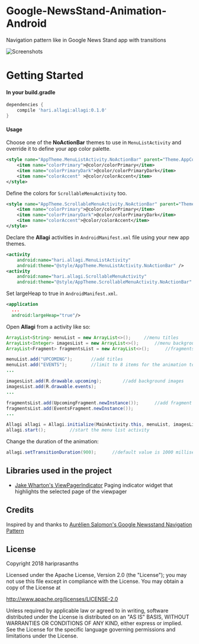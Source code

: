 # Google-NewsStand-Animation-Android

Navigation pattern like in Google News Stand app with transitions

![Screenshots](https://media.giphy.com/media/wa9LB3wev3QYkNUh7N/giphy.gif)

# Getting Started
<h4>In your build.gradle</h4>

```groovy
dependencies {
    compile 'hari.allagi:allagi:0.1.0'
}
```
<h4>Usage</h4>

Choose one of the **NoActionBar** themes to use in `MenuListActivity` and override it to define your app color palette.

```xml
<style name="AppTheme.MenuListActivity.NoActionBar" parent="Theme.AppCompat.NoActionBar">
    <item name="colorPrimary">@color/colorPrimary</item>
    <item name="colorPrimaryDark">@color/colorPrimaryDark</item>
    <item name="colorAccent" >@color/colorAccent</item>
</style>
```

Define the colors for `ScrollableMenuActivity` too.

```xml
<style name="AppTheme.ScrollableMenuActivity.NoActionBar" parent="Theme.AppCompat.NoActionBar">
    <item name="colorPrimary">@color/colorPrimary</item>
    <item name="colorPrimaryDark">@color/colorPrimaryDark</item>
    <item name="colorAccent">@color/colorAccent</item>
</style>
```

Declare the **Allagi** activities in `AndroidManifest.xml` file using your new app themes.

```xml
<activity
    android:name="hari.allagi.MenuListActivity"
    android:theme="@style/AppTheme.MenuListActivity.NoActionBar" />
<activity
    android:name="hari.allagi.ScrollableMenuActivity"
    android:theme="@style/AppTheme.ScrollableMenuActivity.NoActionBar" />
```

Set largeHeap to true in `AndroidManifest.xml`.

```xml
<application
  ...
  android:largeHeap="true"/>
```

Open **Allagi** from a activity like so:

```java
ArrayList<String> menuList = new ArrayList<>();     //menu titles
ArrayList<Integer> imagesList = new ArrayList<>();      //menu backgrounds
ArrayList<Fragment> fragmentsList = new ArrayList<>();      //fragments for each menu headers in second activity

menuList.add("UPCOMING");       //add titles
menuList.add("EVENTS");         //limit to 8 items for the animation to work
...

imagesList.add(R.drawable.upcoming);        //add background images
imagesList.add(R.drawable.events);
...

fragmentsList.add(UpcomingFragment.newInstance());      //add fragment instances
fragmentsList.add(EventsFragment.newInstance());
...

Allagi allagi = Allagi.initialize(MainActivity.this, menuList, imagesList, fragmentsList);
allagi.start();         //start the menu list activity
```

Change the duration of the animation:

```java
allagi.setTransitionDuration(900);      //default value is 1000 milliseconds
```

## Libraries used in the project

* [Jake Wharton's ViewPagerIndicator](https://github.com/JakeWharton/ViewPagerIndicator) Paging indicator widget that highlights the selected page of the viewpager

## Credits
Inspired by and thanks to [Aurélien Salomon's Google Newsstand Navigation Pattern](https://dribbble.com/shots/2940231-Google-Newsstand-Navigation-Pattern)

## License

Copyright 2018 hariprasanths

Licensed under the Apache License, Version 2.0 (the "License");
you may not use this file except in compliance with the License.
You may obtain a copy of the License at

http://www.apache.org/licenses/LICENSE-2.0

Unless required by applicable law or agreed to in writing, software
distributed under the License is distributed on an "AS IS" BASIS,
WITHOUT WARRANTIES OR CONDITIONS OF ANY KIND, either express or implied.
See the License for the specific language governing permissions and
limitations under the License.